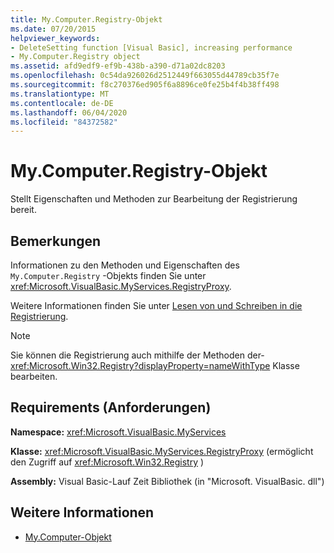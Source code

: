 ```yaml
---
title: My.Computer.Registry-Objekt
ms.date: 07/20/2015
helpviewer_keywords:
- DeleteSetting function [Visual Basic], increasing performance
- My.Computer.Registry object
ms.assetid: afd9edf9-ef9b-438b-a390-d71a02dc8203
ms.openlocfilehash: 0c54da926026d2512449f663055d44789cb35f7e
ms.sourcegitcommit: f8c270376ed905f6a8896ce0fe25b4f4b38ff498
ms.translationtype: MT
ms.contentlocale: de-DE
ms.lasthandoff: 06/04/2020
ms.locfileid: "84372582"
---
```

# <a name="mycomputerregistry-object"></a>My.Computer.Registry-Objekt
Stellt Eigenschaften und Methoden zur Bearbeitung der Registrierung bereit.  
  
## <a name="remarks"></a>Bemerkungen  
 Informationen zu den Methoden und Eigenschaften des `My.Computer.Registry` -Objekts finden Sie unter <xref:Microsoft.VisualBasic.MyServices.RegistryProxy>.  
  
 Weitere Informationen finden Sie unter [Lesen von und Schreiben in die Registrierung](../../developing-apps/programming/computer-resources/reading-from-and-writing-to-the-registry.md).  
  
> [!NOTE]
> Sie können die Registrierung auch mithilfe der Methoden der- <xref:Microsoft.Win32.Registry?displayProperty=nameWithType> Klasse bearbeiten.  
  
## <a name="requirements"></a>Requirements (Anforderungen)  
 **Namespace:** <xref:Microsoft.VisualBasic.MyServices>  
  
 **Klasse:** <xref:Microsoft.VisualBasic.MyServices.RegistryProxy> (ermöglicht den Zugriff auf <xref:Microsoft.Win32.Registry> )  
  
 **Assembly:** Visual Basic-Lauf Zeit Bibliothek (in "Microsoft. VisualBasic. dll")  
  
## <a name="see-also"></a>Weitere Informationen

- [My.Computer-Objekt](my-computer-object.md)
